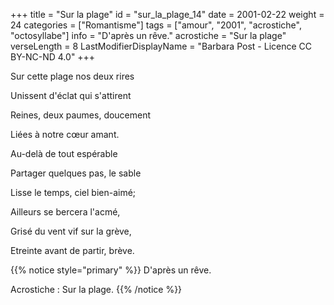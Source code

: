 +++
title = "Sur la plage"
id = "sur_la_plage_14"
date = 2001-02-22
weight = 24
categories = ["Romantisme"]
tags = ["amour", "2001", "acrostiche", "octosyllabe"]
info = "D'après un rêve."
acrostiche = "Sur la plage"
verseLength = 8
LastModifierDisplayName = "Barbara Post - Licence CC BY-NC-ND 4.0"
+++

Sur cette plage nos deux rires

Unissent d'éclat qui s'attirent

Reines, deux paumes, doucement

Liées à notre cœur amant.

Au-delà de tout espérable

Partager quelques pas, le sable

Lisse le temps, ciel bien-aimé;

Ailleurs se bercera l'acmé,

Grisé du vent vif sur la grève,

Etreinte avant de partir, brève.

{{% notice style="primary" %}}
D'après un rêve.

Acrostiche : Sur la plage.
{{% /notice %}}
